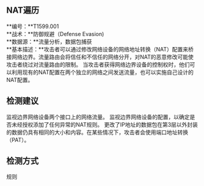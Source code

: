 ## NAT遍历  
**编号：**T1599.001  
**战术：**防御规避（Defense Evasion)  
**数据源：**流量分析，数据包捕获  
**基本描述：**攻击者可以通过修改网络设备的网络地址转换（NAT）配置来桥接网络边界。流量路由会将信任和不信任的网络分开，对NAT的恶意修改可能使攻击者绕过对流量路由的限制。
当攻击者获得网络边界设备的控制权时，他们可以利用现有的NAT配置在两个独立的网络之间发送流量，也可以实施自己设计的NAT配置。  
## 检测建议  
监视边界网络设备两个接口上的网络流量。
监视边界网络设备的配置，以确定是否未经授权添加了任何异常的NAT规则。
更改了IP地址的数据包在第3层以外封装的数据仍具有相同的大小和内容。在某些情况下，攻击者会使用端口地址转换（PAT）。  
## 检测方式  
规则